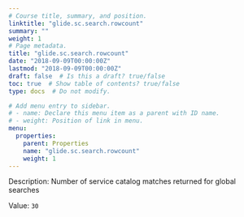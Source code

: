 ```yaml
---
# Course title, summary, and position.
linktitle: "glide.sc.search.rowcount"
summary: ""
weight: 1
# Page metadata.
title: "glide.sc.search.rowcount"
date: "2018-09-09T00:00:00Z"
lastmod: "2018-09-09T00:00:00Z"
draft: false  # Is this a draft? true/false
toc: true  # Show table of contents? true/false
type: docs  # Do not modify.

# Add menu entry to sidebar.
# - name: Declare this menu item as a parent with ID name.
# - weight: Position of link in menu.
menu:
  properties:
    parent: Properties
    name: "glide.sc.search.rowcount"
    weight: 1
---
```


Description: Number of service catalog matches returned for global searches


Value: `30`